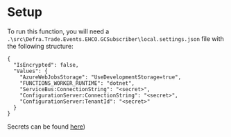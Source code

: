 # Setup

To run this function, you will need a `.\src\Defra.Trade.Events.EHCO.GCSubscriber\local.settings.json` file with the following structure:

```jsonc 
{
  "IsEncrypted": false,
  "Values": {
    "AzureWebJobsStorage": "UseDevelopmentStorage=true",
    "FUNCTIONS_WORKER_RUNTIME": "dotnet",
    "ServiceBus:ConnectionString": "<secret>",
    "ConfigurationServer:ConnectionString": "<secret>",
    "ConfigurationServer:TenantId": "<secret>"
  }
}
```

Secrets can be found [here](https://dev.azure.com/defragovuk/DEFRA-TRADE-APIS/_wiki/wikis/DEFRA-TRADE-APIS.wiki/26086))